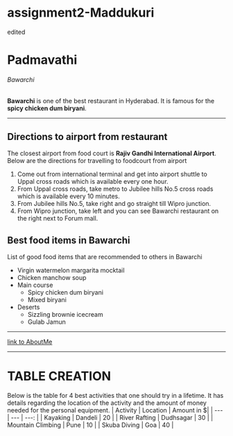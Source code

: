 # assignment2-Maddukuri
edited
# Padmavathi
###### Bawarchi
__Bawarchi__ is one of the best restaurant in Hyderabad. It is famous for the __spicy chicken dum biryani__.

---

## Directions to airport from restaurant

The closest airport from food court is **Rajiv Gandhi International Airport**.<br>
Below are the directions for travelling to foodcourt from airport
1. Come out from international terminal and get into airport shuttle to Uppal cross roads which is available every one hour.
2. From Uppal cross roads, take metro to Jubilee hills No.5 cross roads which is available every 10 minutes.
2. From Jubilee hills No.5, take right and go straight till Wipro junction.
3. From Wipro junction, take left and you can see Bawarchi restaurant on the right next to Forum mall.

## Best food items in Bawarchi
List of good food items that are recommended to others in Bawarchi
- Virgin watermelon margarita mocktail
- Chicken manchow soup
- Main course
    - Spicy chicken dum biryani
    - Mixed biryani
- Deserts
    - Sizzling brownie icecream
    - Gulab Jamun

---

[link to AboutMe](https://github.com/Padmavathi1312/assignment2-Maddukuri/blob/main/AboutMe.md)

---

# TABLE CREATION

Below is the table for 4 best activities that one should try in a lifetime. It has details regarding the location of the activity and the amount of money needed for the personal equipment.
| Activity | Location | Amount in $|
| --- | --- | ---: |
| Kayaking | Dandeli | 20 |
| River Rafting | Dudhsagar | 30 |
| Mountain Climbing | Pune | 10 |
| Skuba Diving | Goa | 40 |


